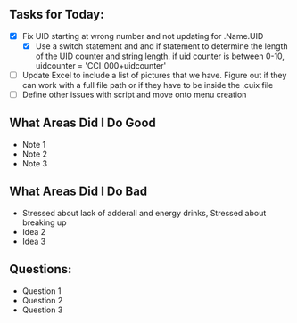 ## Tasks for Today:

- [x] Fix UID starting at wrong number and not updating for .Name.UID
	- [x] Use a switch statement and and if statement to determine the length of the UID counter and string length. if uid counter is between 0-10, uidcounter = 'CCI_000+uidcounter'
- [ ] Update Excel to include a list of pictures that we have. Figure out if they can work with a full file path or if they have to be inside the .cuix file
- [ ] Define other issues with script and move onto menu creation

## What Areas Did I Do Good

- Note 1
- Note 2
- Note 3

## What Areas Did I Do Bad

- Stressed about lack of adderall and energy drinks, Stressed about breaking up
- Idea 2
- Idea 3

## Questions:

- Question 1
- Question 2
- Question 3